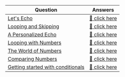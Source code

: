 

| Question | Answers |
| -------- | ------- |
|[Let's Echo](./answers-and-questions/A%26Q%231/Question.md)|[📎 click here](./answers-and-questions/A%26Q%231/answers.sh)|
|[Looping and Skipping](./answers-and-questions/A%26Q%231/Question.md)|[📎 click here](./answers-and-questions/A%26Q%231/answers.sh)|
|[A Personalized Echo](./answers-and-questions/A%26Q%231/Question.md)|[📎 click here](./answers-and-questions/A%26Q%231/answers.sh)|
|[Looping with Numbers](./answers-and-questions/A%26Q%231/Question.md)|[📎 click here](./answers-and-questions/A%26Q%231/answers.sh)|
|[The World of Numbers](./answers-and-questions/A%26Q%231/Question.md)|[📎 click here](./answers-and-questions/A%26Q%231/answers.sh)|
|[Comparing Numbers](./answers-and-questions/A%26Q%231/Question.md)|[📎 click here](./answers-and-questions/A%26Q%231/answers.sh)|
|[Getting started with conditionals](./answers-and-questions/A%26Q%231/Question.md)|[📎 click here](./answers-and-questions/A%26Q%231/answers.sh)|


